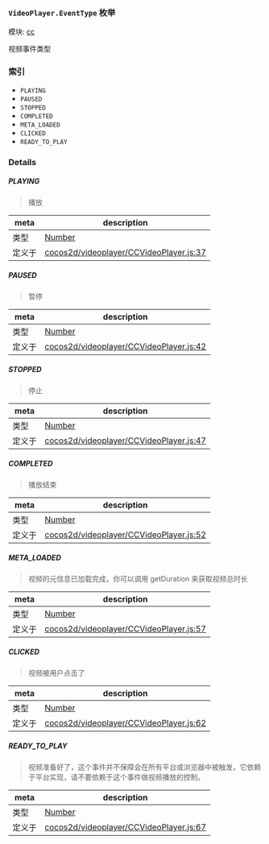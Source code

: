 ### `VideoPlayer.EventType` 枚举



模块: [cc](../modules/cc.md)


视频事件类型


### 索引
  - `PLAYING`
  - `PAUSED`
  - `STOPPED`
  - `COMPLETED`
  - `META_LOADED`
  - `CLICKED`
  - `READY_TO_PLAY`

### Details


##### PLAYING

> 播放

| meta | description |
|------|-------------|
| 类型 | <a href="https://developer.mozilla.org/en/JavaScript/Reference/Global_Objects/Number" class="crosslink external" target="_blank">Number</a> |
| 定义于 | [cocos2d/videoplayer/CCVideoPlayer.js:37](https://github.com/cocos-creator/engine/blob/26031bddd1aecdbf9bbdebe19ecaa672b1c35061/cocos2d/videoplayer/CCVideoPlayer.js#L37) |



##### PAUSED

> 暂停

| meta | description |
|------|-------------|
| 类型 | <a href="https://developer.mozilla.org/en/JavaScript/Reference/Global_Objects/Number" class="crosslink external" target="_blank">Number</a> |
| 定义于 | [cocos2d/videoplayer/CCVideoPlayer.js:42](https://github.com/cocos-creator/engine/blob/26031bddd1aecdbf9bbdebe19ecaa672b1c35061/cocos2d/videoplayer/CCVideoPlayer.js#L42) |



##### STOPPED

> 停止

| meta | description |
|------|-------------|
| 类型 | <a href="https://developer.mozilla.org/en/JavaScript/Reference/Global_Objects/Number" class="crosslink external" target="_blank">Number</a> |
| 定义于 | [cocos2d/videoplayer/CCVideoPlayer.js:47](https://github.com/cocos-creator/engine/blob/26031bddd1aecdbf9bbdebe19ecaa672b1c35061/cocos2d/videoplayer/CCVideoPlayer.js#L47) |



##### COMPLETED

> 播放结束

| meta | description |
|------|-------------|
| 类型 | <a href="https://developer.mozilla.org/en/JavaScript/Reference/Global_Objects/Number" class="crosslink external" target="_blank">Number</a> |
| 定义于 | [cocos2d/videoplayer/CCVideoPlayer.js:52](https://github.com/cocos-creator/engine/blob/26031bddd1aecdbf9bbdebe19ecaa672b1c35061/cocos2d/videoplayer/CCVideoPlayer.js#L52) |



##### META_LOADED

> 视频的元信息已加载完成，你可以调用 getDuration 来获取视频总时长

| meta | description |
|------|-------------|
| 类型 | <a href="https://developer.mozilla.org/en/JavaScript/Reference/Global_Objects/Number" class="crosslink external" target="_blank">Number</a> |
| 定义于 | [cocos2d/videoplayer/CCVideoPlayer.js:57](https://github.com/cocos-creator/engine/blob/26031bddd1aecdbf9bbdebe19ecaa672b1c35061/cocos2d/videoplayer/CCVideoPlayer.js#L57) |



##### CLICKED

> 视频被用户点击了

| meta | description |
|------|-------------|
| 类型 | <a href="https://developer.mozilla.org/en/JavaScript/Reference/Global_Objects/Number" class="crosslink external" target="_blank">Number</a> |
| 定义于 | [cocos2d/videoplayer/CCVideoPlayer.js:62](https://github.com/cocos-creator/engine/blob/26031bddd1aecdbf9bbdebe19ecaa672b1c35061/cocos2d/videoplayer/CCVideoPlayer.js#L62) |



##### READY_TO_PLAY

> 视频准备好了，这个事件并不保障会在所有平台或浏览器中被触发，它依赖于平台实现，请不要依赖于这个事件做视频播放的控制。

| meta | description |
|------|-------------|
| 类型 | <a href="https://developer.mozilla.org/en/JavaScript/Reference/Global_Objects/Number" class="crosslink external" target="_blank">Number</a> |
| 定义于 | [cocos2d/videoplayer/CCVideoPlayer.js:67](https://github.com/cocos-creator/engine/blob/26031bddd1aecdbf9bbdebe19ecaa672b1c35061/cocos2d/videoplayer/CCVideoPlayer.js#L67) |


